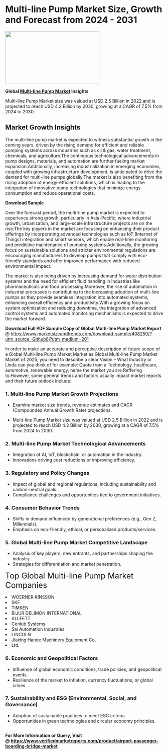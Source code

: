 <H1>Multi-line Pump Market Size, Growth and Forecast from 2024 - 2031</H1><img class="aligncenter size-medium wp-image-584254" src="https://thirdeyenews.in/wp-content/uploads/2024/09/Global-Market-Research-300x168.jpeg" alt="" width="300" height="168" /><p><strong>Global&nbsp;<a href="https://www.marketsizeandtrends.com/download-sample/408250/?utm_source=Github8j?utm_medium=201">Multi-line Pump Market</a> Insights</strong></p><p>Multi-line Pump Market size was valued at USD 2.5 Billion in 2022 and is projected to reach USD 4.2 Billion by 2030, growing at a CAGR of 7.5% from 2024 to 2030.</p><p><h2>Market Growth Insights</h2> <p>The multi-line pump market is expected to witness substantial growth in the coming years, driven by the rising demand for efficient and reliable pumping systems across industries such as oil & gas, water treatment, chemicals, and agriculture.The continuous technological advancements in pump designs, materials, and automation are further fueling market expansion.Additionally, increasing industrialization in emerging economies, coupled with growing infrastructure development, is anticipated to drive the demand for multi-line pumps globally.The market is also benefiting from the rising adoption of energy-efficient solutions, which is leading to the integration of innovative pump technologies that minimize energy consumption and reduce operational costs.</p> <p><strong>Download Sample</strong></p> <p>Over the forecast period, the multi-line pump market is expected to experience strong growth, particularly in Asia-Pacific, where industrial growth, urbanization, and large-scale infrastructure projects are on the rise.The key players in the market are focusing on enhancing their product offerings by incorporating advanced technologies such as IoT (Internet of Things) integration and smart sensors, which enable real-time monitoring and predictive maintenance of pumping systems.Additionally, the growing focus on sustainable solutions and stricter environmental regulations are encouraging manufacturers to develop pumps that comply with eco-friendly standards and offer improved performance with reduced environmental impact.</p> <p>The market is also being driven by increasing demand for water distribution systems and the need for efficient fluid handling in industries like pharmaceuticals and food processing.Moreover, the rise of automation in industrial processes is contributing to the increasing adoption of multi-line pumps as they provide seamless integration into automated systems, enhancing overall efficiency and productivity.With a growing focus on system optimization and reducing downtime, the integration of advanced control systems and automated monitoring mechanisms is expected to drive the market forward.</p> <p><span class=""><strong>Download Full PDF Sample Copy of Global Multi-line Pump Market Report</strong> @ <a href="https://www.marketsizeandtrends.com/download-sample/408250/?utm_source=Github8j?utm_medium=201" target="_blank">https://www.marketsizeandtrends.com/download-sample/408250/?utm_source=Github8j?utm_medium=201</a></span></p><p>In order to make an accurate and perceptive description of future scope of a Global&nbsp;Multi-line Pump Market Market as Global&nbsp;Multi-line Pump Market Market of 2025, you need to describe a clear Vision &ndash; What Industry or Linda can you think of for example: Quote from a Technology, healthcare, automotive, renewable energy, name the market you are Reffering to.However, some general trends and factors usually impact market reports and their future outlook include:</p><h3>1.&nbsp;<strong>Multi-line Pump Market Growth Projections</strong></h3><ul><li>Examine market size trends, revenue estimates and CAGR (Compounded Annual Growth Rate) projections.</li><li><p>Multi-line Pump Market size was valued at USD 2.5 Billion in 2022 and is projected to reach USD 4.2 Billion by 2030, growing at a CAGR of 7.5% from 2024 to 2030.</p></li></ul><h3>2.&nbsp;<strong>Multi-line Pump Market Technological Advancements</strong></h3><ul><li>Integration of AI, IoT, blockchain, or automation in the industry.</li><li>Innovations driving cost reductions or improving efficiency.</li></ul><h3>3.&nbsp;<strong>Regulatory and Policy Changes</strong></h3><ul><li>Impact of global and regional regulations, including sustainability and carbon-neutral goals.</li><li>Compliance challenges and opportunities tied to government initiatives.</li></ul><h3>4.&nbsp;<strong>Consumer Behavior Trends</strong></h3><ul><li>Shifts in demand influenced by generational preferences (e.g., Gen Z, Millennials).</li><li>Emphasis on eco-friendly, ethical, or personalized products/services.</li></ul><h3>5.&nbsp;<strong>Global Multi-line Pump Market Competitive Landscape</strong></h3><ul><li>Analysis of key players, new entrants, and partnerships shaping the industry.</li><li>Strategies for differentiation and market penetration.</li></ul><p data-pm-slice="1 1 []"><span style="color: inherit; font-family: inherit; font-size: 25px;">Top Global Multi-line Pump Market Companies</span></p><div class="" data-test-id=""><p><li>WOERNER KINSSON</li><li> SKF</li><li> TIMKEN</li><li> BIJUR DELIMON INTERNATIONAL</li><li> ALLFETT</li><li> Cenlub Systems</li><li> Sai Automation Industries</li><li> LINCOLN</li><li> Jiaxing Hande Machinery Equipment Co.</li><li> Ltd.</li></p></div><h3>6.&nbsp;<strong>Economic and Geopolitical Factors</strong></h3><ul><li>Influence of global economic conditions, trade policies, and geopolitical events.</li><li>Resilience of the market to inflation, currency fluctuations, or global crises.</li></ul><h3>7.&nbsp;<strong>Sustainability and ESG (Environmental, Social, and Governance)</strong></h3><ul><li>Adoption of sustainable practices to meet ESG criteria.</li><li>Opportunities in green technologies and circular economy principles.</li></ul><h2><strong style="font-size: 14px;">For More Information or Query, Visit @&nbsp;</strong><a style="background-color: #ffffff; font-size: 14px;" href="https://www.marketsizeandtrends.com/report/multi-line-pump-market/" target="_blank">https://www.verifiedmarketreports.com/product/airport-passenger-boarding-bridge-market</a></h2>